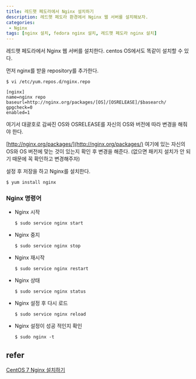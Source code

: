 ```yaml
---
title: 레드햇 페도라에서 Nginx 설치하기
description: 레드햇 페도라 환경에서 Nginx 웹 서버를 설치해보자. 
categories:
 - Nginx
tags: [nginx 설치, fedora nginx 설치, 레드햇 페도라 nginx 설치]
---
```


레드햇 페도라에서 Nginx 웹 서버를 설치한다. centos OS에서도 똑같이 설치할 수 있다.

먼저 nginx를 받을 repository를 추가한다.

`$ vi /etc/yum.repos.d/nginx.repo`

```
[nginx]
name=nginx repo
baseurl=http://nginx.org/packages/[OS]/[OSRELEASE]/$basearch/
gpgcheck=0
enabled=1

```

여기서 대괄호로 감싸진 OS와 OSRELEASE를 자신의 OS와 버전에 따라 변경을 해줘야 한다.

[http://nginx.org/packages/](http://nginx.org/packages/) 여기에 있는 자신의 OS와 OS 버전에 맞는 것이 있는지 확인 후 변경을 해준다. (없으면 패키지 설치가 안 되기 때문에 꼭 확인하고 변경해주자)

설정 후 저장을 하고 Nginx를 설치한다.

 `$ yum install nginx`



### Nginx 명령어

- Nginx 시작

  `$ sudo service nginx start`

- Nginx 중지

  `$ sudo service nginx stop`

- Nginx 재시작

  `$ sudo service nginx restart`

- Nginx 상태

  `$ sudo service nginx status`

- Nginx 설정 후 다시 로드

  `$ sudo service nginx reload`

- Nginx 설정이 성공 적인지 확인 

  `$ sudo nginx -t`



## refer

[CentOS 7 Nginx 설치하기](http://blog.tjsrms.me/centos-7-nginx-%EC%84%A4%EC%B9%98%ED%95%98%EA%B8%B0/)